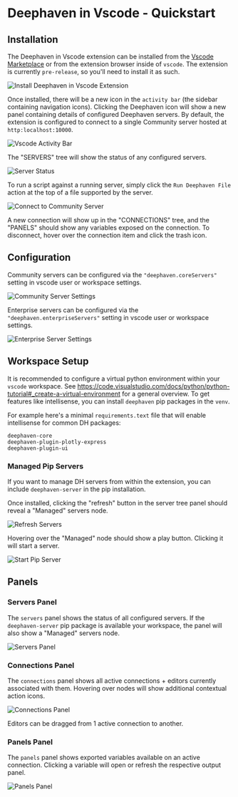 # Deephaven in Vscode - Quickstart

## Installation

The Deephaven in Vscode extension can be installed from the [Vscode Marketplace](https://marketplace.visualstudio.com/items?itemName=deephaven.vscode-deephaven) or from the extension browser inside of `vscode`. The extension is currently `pre-release`, so you'll need to install it as such.

![Install Deephaven in Vscode Extension](./images/installation-pre-release.png)

Once installed, there will be a new icon in the `activity bar` (the sidebar containing navigation icons). Clicking the Deephaven icon will show a new panel containing details of configured Deephaven servers. By default, the extension is configured to connect to a single Community server hosted at `http:localhost:10000`.

![Vscode Activity Bar](./images/dh-activty-bar.gif)

The "SERVERS" tree will show the status of any configured servers.

![Server Status](./images/server-status.png)

To run a script against a running server, simply click the `Run Deephaven File` action at the top of a file supported by the server.

![Connect to Community Server](./images/dhc-connect-to-server.gif)

A new connection will show up in the "CONNECTIONS" tree, and the "PANELS" should show any variables exposed on the connection. To disconnect, hover over the connection item and click the trash icon.

## Configuration

Community servers can be configured via the `"deephaven.coreServers"` setting in vscode user or workspace settings.

![Community Server Settings](./images/add-community-server.gif)

Enterprise servers can be configured via the `"deephaven.enterpriseServers"` setting in vscode user or workspace settings.

![Enterprise Server Settings](./images/dhe-settings.gif)

## Workspace Setup
It is recommended to configure a virtual python environment within your `vscode` workspace. See https://code.visualstudio.com/docs/python/python-tutorial#_create-a-virtual-environment for a general overview. To get features like intellisense, you can install `deephaven` pip packages in the `venv`.

For example here's a minimal `requirements.text` file that will enable intellisense for common DH packages:
```text
deephaven-core
deephaven-plugin-plotly-express
deephaven-plugin-ui
```

### Managed Pip Servers
If you want to manage DH servers from within the extension, you can include `deephaven-server` in the pip installation.

Once installed, clicking the "refresh" button in the server tree panel should reveal a "Managed" servers node.

![Refresh Servers](./images/refresh-servers.png)

Hovering over the "Managed" node should show a play button. Clicking it will start a server.

![Start Pip Server](./images/start-pip-server.png)

## Panels
### Servers Panel
The `servers` panel shows the status of all configured servers. If the `deephaven-server` pip package is available your workspace, the panel will also show a "Managed" servers node.

![Servers Panel](./images/servers-panel.png)

### Connections Panel
The `connections` panel shows all active connections + editors currently associated with them. Hovering over nodes will show additional contextual action icons.

![Connections Panel](./images/connections-panel.png)

Editors can be dragged from 1 active connection to another.

### Panels Panel
The `panels` panel shows exported variables available on an active connection. Clicking a variable will open or refresh the respective output panel.

![Panels Panel](./images/panels-panel.png)
